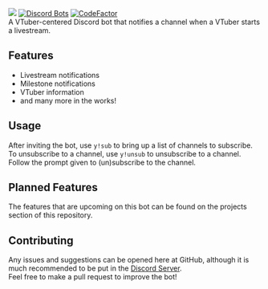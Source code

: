 ![](https://img.ezz.moe/0115/23-29-24.PNG)
[![Discord Bots](https://top.gg/api/widget/status/786108316865658890.svg?noavatar=true)](https://top.gg/bot/786108316865658890)
[![CodeFactor](https://www.codefactor.io/repository/github/ezzprograms/yagoo_bot/badge)](https://www.codefactor.io/repository/github/ezzprograms/yagoo_bot)  
A VTuber-centered Discord bot that notifies a channel when a VTuber starts a livestream.

## Features
- Livestream notifications
- Milestone notifications
- VTuber information
- and many more in the works!

## Usage
After inviting the bot, use `y!sub` to bring up a list of channels to subscribe.  
To unsubscribe to a channel, use `y!unsub` to unsubscribe to a channel.  
Follow the prompt given to (un)subscribe to the channel.

## Planned Features
The features that are upcoming on this bot can be found on the projects section of this repository.

## Contributing
Any issues and suggestions can be opened here at GitHub, although it is much recommended to be put in the [Discord Server](https://discord.gg/uNgnR5g8ZR).  
Feel free to make a pull request to improve the bot!
